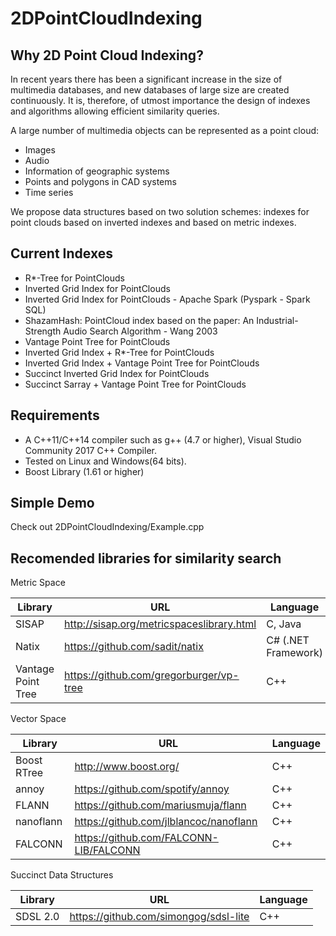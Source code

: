 # 2DPointCloudIndexing

## Why 2D Point Cloud Indexing?
In recent years there has been a significant increase in the size of multimedia databases, and new databases of large size are created continuously. It is, therefore, of utmost importance the design of indexes and algorithms allowing efficient similarity queries. 

A large number of multimedia objects can be represented as a point cloud:
* Images
* Audio
* Information of geographic systems
* Points and polygons in CAD systems
* Time series

We propose data structures based on two solution schemes: indexes for point clouds based on inverted indexes and based on metric indexes. 

## Current Indexes
* R*-Tree for PointClouds
* Inverted Grid Index for PointClouds
* Inverted Grid Index for PointClouds - Apache Spark (Pyspark - Spark SQL)
* ShazamHash: PointCloud index based on the paper: An Industrial-Strength Audio Search Algorithm - Wang 2003
* Vantage Point Tree for PointClouds
* Inverted Grid Index + R*-Tree for PointClouds
* Inverted Grid Index + Vantage Point Tree for PointClouds
* Succinct Inverted Grid Index for PointClouds
* Succinct Sarray + Vantage Point Tree for PointClouds

## Requirements
* A C++11/C++14 compiler such as g++ (4.7 or higher), Visual Studio Community 2017 C++ Compiler.
* Tested on Linux and Windows(64 bits).
* Boost Library (1.61 or higher)

## Simple Demo
Check out 2DPointCloudIndexing/Example.cpp

## Recomended libraries for similarity search

Metric Space

Library | URL | Language 
--- | --- | ---
SISAP | http://sisap.org/metricspaceslibrary.html | C, Java
Natix | https://github.com/sadit/natix | C# (.NET Framework)
Vantage Point Tree | https://github.com/gregorburger/vp-tree | C++

Vector Space

Library | URL | Language 
--- | --- | --- 
Boost RTree | http://www.boost.org/ | C++
annoy | https://github.com/spotify/annoy | C++
FLANN | https://github.com/mariusmuja/flann | C++
nanoflann | https://github.com/jlblancoc/nanoflann | C++
FALCONN | https://github.com/FALCONN-LIB/FALCONN | C++

Succinct Data Structures

Library | URL | Language 
--- | --- | --- 
SDSL 2.0 | https://github.com/simongog/sdsl-lite | C++
